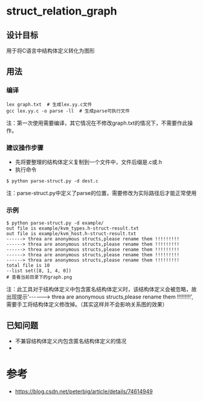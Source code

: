 # struct_relation_graph
## 设计目标
用于将C语言中结构体定义转化为图形
## 用法
### 编译
```
lex graph.txt  # 生成lex.yy.c文件
gcc lex.yy.c -o parse -ll  # 生成parse可执行文件
```
注：第一次使用需要编译，其它情况在不修改graph.txt的情况下，不需要作此操作。
### 建议操作步骤
- 先将要整理的结构体定义复制到一个文件中，文件后缀是.c或.h
- 执行命令
```
$ python parse-struct.py -d dest.c

```
注：parse-struct.py中定义了parse的位置，需要修改为实际路径后才能正常使用
### 示例
```
$ python parse-struct.py -d example/
out file is example/kvm_types.h-struct-result.txt
out file is example/kvm_host.h-struct-result.txt
------> threa are anonymous structs,please rename them !!!!!!!!!
------> threa are anonymous structs,please rename them !!!!!!!!!
------> threa are anonymous structs,please rename them !!!!!!!!!
------> threa are anonymous structs,please rename them !!!!!!!!!
------> threa are anonymous structs,please rename them !!!!!!!!!
total file is 10
--list set([8, 1, 4, 0])
# 查看当前目录下的graph.png
```
注：此工具对于结构体定义中包含匿名结构体定义时，该结构体定义会被忽略，故出现提示‘------> threa are anonymous structs,please rename them !!!!!!!!!’,需要手工将结构体定义修改掉。（其实这样并不会影响关系图的效果）
## 已知问题
- 不兼容结构体定义内包含匿名结构体定义的情况
- 

# 参考
- https://blog.csdn.net/peterbig/article/details/74614949

